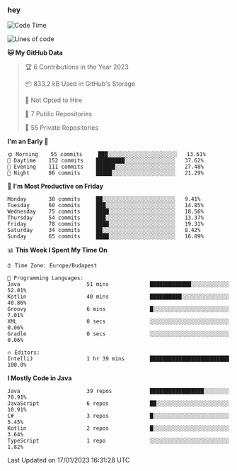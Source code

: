 ### hey

<!--START_SECTION:waka-->
![Code Time](http://img.shields.io/badge/Code%20Time-881%20hrs%2013%20mins-blue)

![Lines of code](https://img.shields.io/badge/From%20Hello%20World%20I%27ve%20Written-650%20Thousand%20lines%20of%20code-blue)

**🐱 My GitHub Data** 

> 🏆 6 Contributions in the Year 2023
 > 
> 📦 833.2 kB Used in GitHub's Storage 
 > 
> 🚫 Not Opted to Hire
 > 
> 📜 7 Public Repositories 
 > 
> 🔑 55 Private Repositories  
 > 
**I'm an Early 🐤** 

```text
🌞 Morning    55 commits     ███░░░░░░░░░░░░░░░░░░░░░░   13.61% 
🌆 Daytime    152 commits    █████████░░░░░░░░░░░░░░░░   37.62% 
🌃 Evening    111 commits    ██████░░░░░░░░░░░░░░░░░░░   27.48% 
🌙 Night      86 commits     █████░░░░░░░░░░░░░░░░░░░░   21.29%

```
📅 **I'm Most Productive on Friday** 

```text
Monday       38 commits     ██░░░░░░░░░░░░░░░░░░░░░░░   9.41% 
Tuesday      60 commits     ███░░░░░░░░░░░░░░░░░░░░░░   14.85% 
Wednesday    75 commits     ████░░░░░░░░░░░░░░░░░░░░░   18.56% 
Thursday     54 commits     ███░░░░░░░░░░░░░░░░░░░░░░   13.37% 
Friday       78 commits     ████░░░░░░░░░░░░░░░░░░░░░   19.31% 
Saturday     34 commits     ██░░░░░░░░░░░░░░░░░░░░░░░   8.42% 
Sunday       65 commits     ████░░░░░░░░░░░░░░░░░░░░░   16.09%

```


📊 **This Week I Spent My Time On** 

```text
⌚︎ Time Zone: Europe/Budapest

💬 Programming Languages: 
Java                     51 mins             █████████████░░░░░░░░░░░░   52.01% 
Kotlin                   40 mins             ██████████░░░░░░░░░░░░░░░   40.86% 
Groovy                   6 mins              █░░░░░░░░░░░░░░░░░░░░░░░░   7.01% 
XML                      0 secs              ░░░░░░░░░░░░░░░░░░░░░░░░░   0.06% 
Gradle                   0 secs              ░░░░░░░░░░░░░░░░░░░░░░░░░   0.06%

🔥 Editors: 
IntelliJ                 1 hr 39 mins        █████████████████████████   100.0%

```

**I Mostly Code in Java** 

```text
Java                     39 repos            █████████████████░░░░░░░░   70.91% 
JavaScript               6 repos             ██░░░░░░░░░░░░░░░░░░░░░░░   10.91% 
C#                       3 repos             █░░░░░░░░░░░░░░░░░░░░░░░░   5.45% 
Kotlin                   2 repos             █░░░░░░░░░░░░░░░░░░░░░░░░   3.64% 
TypeScript               1 repo              ░░░░░░░░░░░░░░░░░░░░░░░░░   1.82%

```



 Last Updated on 17/01/2023 16:31:28 UTC
<!--END_SECTION:waka-->
